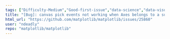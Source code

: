 ```yaml
---
tags: ["Difficulty-Medium","Good-first-issue","data-science","data-visualization","gtk","hacktoberfest","matplotlib","plotting","python","qt","status-confirmed-bug","tk","wx"]
title: "[Bug]: canvas pick events not working when Axes belongs to a subfigure"
html_url: "https://github.com/matplotlib/matplotlib/issues/25860"
user: "ndeadly"
repo: "matplotlib/matplotlib"
---
```


